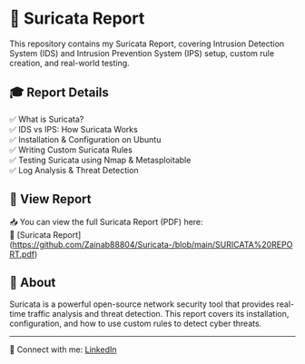 # 📌 Suricata Report  

This repository contains my Suricata Report, covering Intrusion Detection System (IDS) and Intrusion Prevention System (IPS) setup, custom rule creation, and real-world testing.  

## 🎓 Report Details  
✅ What is Suricata?  
✅ IDS vs IPS: How Suricata Works  
✅ Installation & Configuration on Ubuntu  
✅ Writing Custom Suricata Rules  
✅ Testing Suricata using Nmap & Metasploitable  
✅ Log Analysis & Threat Detection  

## 📂 View Report  
📥 You can view the full Suricata Report (PDF) here:  
🔗 [Suricata Report] (https://github.com/Zainab88804/Suricata-/blob/main/SURICATA%20REPORT.pdf)  


## 📢 About  
Suricata is a powerful open-source network security tool that provides real-time traffic analysis and threat detection. This report covers its installation, configuration, and how to use custom rules to detect cyber threats.  

---
🔗 Connect with me: [LinkedIn](https://www.linkedin.com/in/zainabaarif)  

